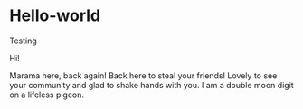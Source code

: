 # Hello-world
Testing

Hi!

Marama here, back again! Back here to steal your friends!
Lovely to see your community and glad to shake hands with you.
I am a double moon digit on a lifeless pigeon.


